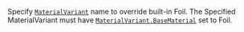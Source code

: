 Specify [`MaterialVariant`](https://create.roblox.com/docs/reference/engine/classes/MaterialVariant) name to override built-in Foil. The
Specified MaterialVariant must have [`MaterialVariant.BaseMaterial`](https://create.roblox.com/docs/reference/engine/classes/MaterialVariant#BaseMaterial)
set to Foil.